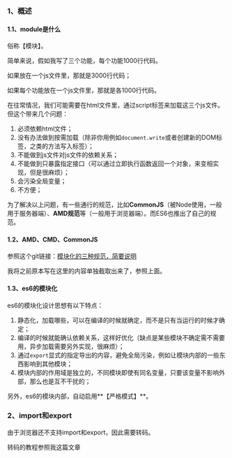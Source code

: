 <h3>1、概述</h3>

<h4>1.1、module是什么</h4>

俗称【模块】。

简单来说，假如我写了三个功能，每个功能1000行代码。

如果放在一个js文件里，那就是3000行代码；

如果每个功能放在一个js文件里，那就是各1000行代码。

在往常情况，我们可能需要在html文件里，通过script标签来加载这三个js文件。但这个带来几个问题：

1. 必须依赖html文件；
2. 没有办法做到按需加载（除非你用例如``document.write``或者创建新的DOM标签，之类的方法写入标签）；
3. 不能做到js文件对js文件的依赖关系；
4. 不能做到只暴露指定接口（可以通过立即执行函数返回一个对象，来变相实现，但是很麻烦）；
5. 会污染全局变量；
6. 不方便；

为了解决以上问题，有一些通行的规范，比如**CommonJS**（被Node使用，一般用于服务器端）、**AMD规范**等（一般用于浏览器端）。而ES6也推出了自己的规范。

<h4>1.2、AMD、CMD、CommonJS</h4>

参照这个git链接：[模块化的三种规范，简要说明](https://github.com/qq20004604/some_demo/blob/master/%E6%A8%A1%E5%9D%97%E5%8C%96%E7%9A%84%E4%B8%89%E8%A7%84%E8%8C%83/AMD%E3%80%81CMD%E3%80%81CommonJS.md)

我将之前原本写在这里的内容单独截取出来了，参照上面。

<h4>1.3、es6的模块化</h4>

es6的模块化设计思想有以下特点：

1. 静态化，加载哪些，可以在编译的时候就确定，而不是只有当运行的时候才确定；
2. 编译的时候就能确认依赖关系，这样好优化（缺点是某些模块不确定需不需要用，异步加载需要另外实现，很麻烦）；
3. 通过``export``显式的指定导出的内容，避免全局污染，例如让模块内部的一些东西影响到其他模块；
4. 模块内部的作用域是独立的，不同模块即使有同名变量，只要该变量不影响外部，那么也是互不干扰的；

另外，es6的模块内部，自动启用**【严格模式】**。

<h3>2、import和export</h3>

由于浏览器还不支持import和export，因此需要转码。

转码的教程参照我这篇文章